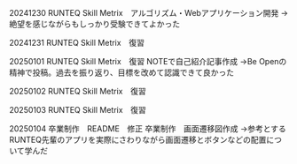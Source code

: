 20241230
RUNTEQ Skill Metrix　アルゴリズム・Webアプリケーション開発
→絶望を感じながらもしっかり受験できてよかった

20241231
RUNTEQ Skill Metrix　復習

20250101
RUNTEQ Skill Metrix　復習
NOTEで自己紹介記事作成
→Be Openの精神で投稿。過去を振り返り、目標を改めて認識できて良かった

20250102
RUNTEQ Skill Metrix　復習

20250103
RUNTEQ Skill Metrix　復習

20250104
卒業制作　README　修正
卒業制作　画面遷移図作成
→参考とするRUNTEQ先輩のアプリを実際にさわりながら画面遷移とボタンなどの配置について学んだ